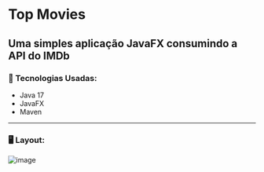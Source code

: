 # Top Movies
## Uma simples aplicação JavaFX consumindo a API do IMDb
### 🚀 Tecnologias Usadas:
- Java 17
- JavaFX
- Maven
---
### 🖥 Layout:
![image](https://user-images.githubusercontent.com/80995654/179650730-f97228c6-4761-41cb-a449-d049dd2eb682.png)
